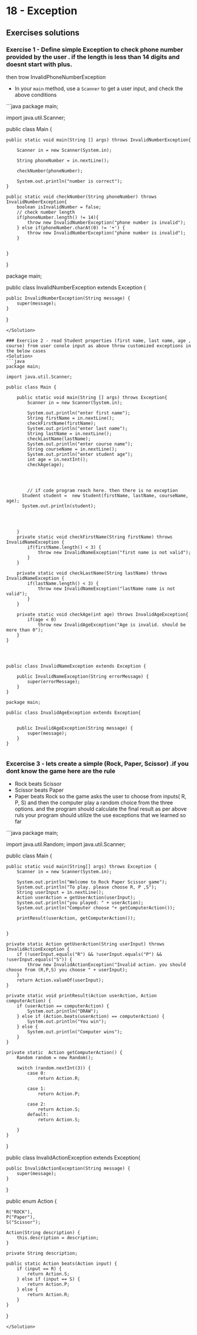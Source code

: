 # 18 - Exception

<Teacher name="Ahmed"></Teacher>


## Exercises solutions

### Exercise 1 - Define  simple Exception to check phone number provided by the user . if the length is less than 14 digits and doesnt start with plus.
then trow InvalidPhoneNumberException
- In your `main` method, use a `Scanner` to get a user input, and check the above conditions

<Solution>
```java
package main;

import java.util.Scanner;

public class Main {

    public static void main(String [] args) throws InvalidNumberException{

        Scanner in = new Scanner(System.in);

        String phoneNumber = in.nextLine();

        checkNumber(phoneNumber);

        System.out.println("number is correct");
    }

    public static void checkNumber(String phoneNumber) throws InvalidNumberException{
        boolean isInvalidNumber = false;
        // check number length
        if(phoneNumber.length() != 14){
            throw new InvalidNumberException("phone number is invalid");
        } else if(phoneNumber.charAt(0) != '+') {
            throw new InvalidNumberException("phone number is invalid");
        }


    }
}

package main;

public class InvalidNumberException extends Exception {

    public InvalidNumberException(String message) {
        super(message);
    }
}
```
</Solution>

### Exercise 2 - read Student properties (first name, last name, age , course) from user conole input as above throw customized exceptions in the below cases
<Solution>
```java
package main;

import java.util.Scanner;

public class Main {

    public static void main(String [] args) throws Exception{
        Scanner in = new Scanner(System.in);

        System.out.println("enter first name");
        String firstName = in.nextLine();
        checkFirstName(firstName);
        System.out.println("enter last name");
        String lastName = in.nextLine();
        checkLastName(lastName);
        System.out.println("enter course name");
        String courseName = in.nextLine();
        System.out.println("enter student age");
        int age = in.nextInt();
        checkAge(age);




        // if code program reach here. then there is no exception
      Student student =  new Student(firstName, lastName, courseName, age);
      System.out.println(student);




    }
    private static void checkFirstName(String firstName) throws InvalidNameException {
        if(firstName.length() < 3) {
            throw new InvalidNameException("first name is not valid");
        }
    }

    private static void checkLastName(String lastName) throws InvalidNameException {
        if(lastName.length() < 3) {
            throw new InvalidNameException("lastName name is not valid");
        }
    }

    private static void checkAge(int age) throws InvalidAgeException{
        if(age < 0)
            throw new InvalidAgeException("Age is invalid. should be more than 0");
    }
}




public class InvalidNameException extends Exception {

    public InvalidNameException(String errorMessage) {
        super(errorMessage);
    }
}

package main;

public class InvalidAgeException extends Exception{


    public InvalidAgeException(String message) {
        super(message);
    }
}


```
</Solution>

### Excercise 3 - lets create a simple (Rock, Paper, Scissor) .if you dont know the game here are the rule 
 - Rock beats Scissor
 - Scissor beats Paper
 - Paper beats Rock
so the game asks the user to choose from inputs( R, P, S) and then the computer play a random choice from the three options. and the program should calculate the final result as per above ruls
your program should utilize the use exceptions that we learned so far

<Solution>
```java
package main;

import java.util.Random;
import java.util.Scanner;

public class Main {

    public static void main(String[] args) throws Exception {
        Scanner in = new Scanner(System.in);

        System.out.println("Welcome to Rock Paper Scissor game");
        System.out.println("To play. please choose R, P ,S");
        String userInput = in.nextLine();
        Action userAction = getUserAction(userInput);
        System.out.println("you played: " + userAction);
        System.out.println("Computer choose "+ getComputerAction());

        printResult(userAction, getComputerAction());


    }

    private static Action getUserAction(String userInput) throws InvalidActionException {
        if (!userInput.equals("R") && !userInput.equals("P") && !userInput.equals("S")) {
            throw new InvalidActionException("Invalid action. you should choose from (R,P,S) you choose " + userInput);
        }
        return Action.valueOf(userInput);
    }

    private static void printResult(Action userAction, Action computerAction) {
        if (userAction == computerAction) {
            System.out.println("DRAW");
        } else if (Action.beats(userAction) == computerAction) {
            System.out.println("You win");
        } else {
            System.out.println("Computer wins");
        }
    }

    private static  Action getComputerAction() {
        Random random = new Random();

        switch (random.nextInt(3)) {
            case 0:
                return Action.R;

            case 1:
                return Action.P;

            case 2:
                return Action.S;
            default:
                return Action.S;

        }
    }
}



public class InvalidActionException extends Exception{

    public InvalidActionException(String message) {
        super(message);
    }

}

public enum Action {

    R("ROCK"),
    P("Paper"),
    S("Scissor");

    Action(String description) {
        this.description = description;
    }

    private String description;

    public static Action beats(Action input) {
        if (input == R) {
            return Action.S;
        } else if (input == S) {
            return Action.P;
        } else {
            return Action.R;
        }
    }
}

```
</Solution>